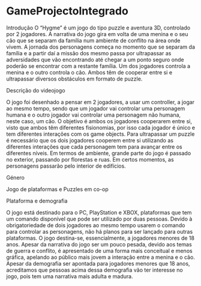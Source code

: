 # GameProjectoIntegrado

Introdução
O “Hygme” é um jogo do tipo puzzle e aventura 3D, controlado por 2 jogadores. 
A narrativa do jogo gira em volta de uma menina e o seu cão que se separam da família num ambiente de conflito na área onde vivem. A jornada dos personagens começa no momento que se separam da família e a partir daí a missão dos mesmo passa por ultrapassar as adversidades que vão encontrando até chegar a um ponto seguro onde poderão se encontrar com a restante família.
Um dos jogadores controla a menina e o outro controla o cão. Ambos têm de cooperar entre si e ultrapassar diversos obstáculos em formato de puzzle. 


Descrição do videojogo

O jogo foi desenhado a pensar em 2 jogadores, a usar um controller, a jogar ao mesmo tempo, sendo que um jogador vai controlar uma personagem humana e o outro jogador vai controlar uma personagem não humana, neste caso, um cão.
O objetivo é ambos os jogadores cooperarem entre si, visto que ambos têm diferentes fisionomias, por isso cada jogador é único e tem diferentes interações com os game objects. Para ultrapassar um puzzle é necessário que os dois jogadores cooperem entre si utilizando as diferentes interações que cada personagem tem para avançar entre os diferentes níveis.
Em termos de ambiente, grande parte do jogo é passado no exterior, passando por florestas e ruas. Em certos momentos, as personagens passarão pelo interior de edifícios.


Género

Jogo de plataformas e Puzzles em co-op


Plataforma e demografia

O jogo está destinado para o PC, PlayStation e XBOX, plataformas que tem um comando disponível que pode ser utilizado por duas pessoas. Devido à obrigatoriedade de dois jogadores ao mesmo tempo usarem o comando para controlar as personagens, não há planos para ser lançado para outras plataformas. 
O jogo destina-se, essencialmente, a jogadores menores de 18 anos. Apesar da narrativa do jogo ser um pouco pesada, devido aos temas de guerra e conflito, é apresentado de uma forma mais conceitual e menos gráfica, apelando ao público mais jovem a interação entre a menina e o cão. Apesar da demografia ser apontada para jogadores menores que 18 anos, acreditamos que pessoas acima dessa demografia vão ter interesse no jogo, pois tem uma narrativa mais adulta e madura. 
